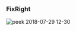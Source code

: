 ### FixRight

![peek 2018-07-29 12-30](https://user-images.githubusercontent.com/19919389/43369923-3dac866e-932b-11e8-9f5b-74be35c1c9f6.gif)